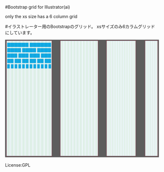 #Bootstrap grid for Illustrator(ai)

only the xs size has a 6 column grid

#イラストレーター用のBootstrapのグリッド。
xsサイズのみ6カラムグリッドにしています。

![サンプル](img/sample.jpg)

License:GPL